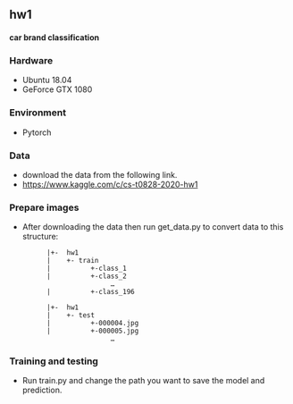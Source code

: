 ## hw1 
####  car brand classification


### Hardware
- Ubuntu 18.04
- GeForce GTX 1080


### Environment
- Pytorch

### Data
- download the data from the following link.
- https://www.kaggle.com/c/cs-t0828-2020-hw1

### Prepare images
- After downloading the data then run get_data.py to convert data to this structure:

            |+-  hw1
            |    +- train
            |          +-class_1
            |          +-class_2
                            …
            |          +-class_196

            |+-  hw1
            |    +- test
            |          +-000004.jpg
            |          +-000005.jpg
                            …

### Training and testing
- Run train.py and change the path you want to save the model and prediction.
